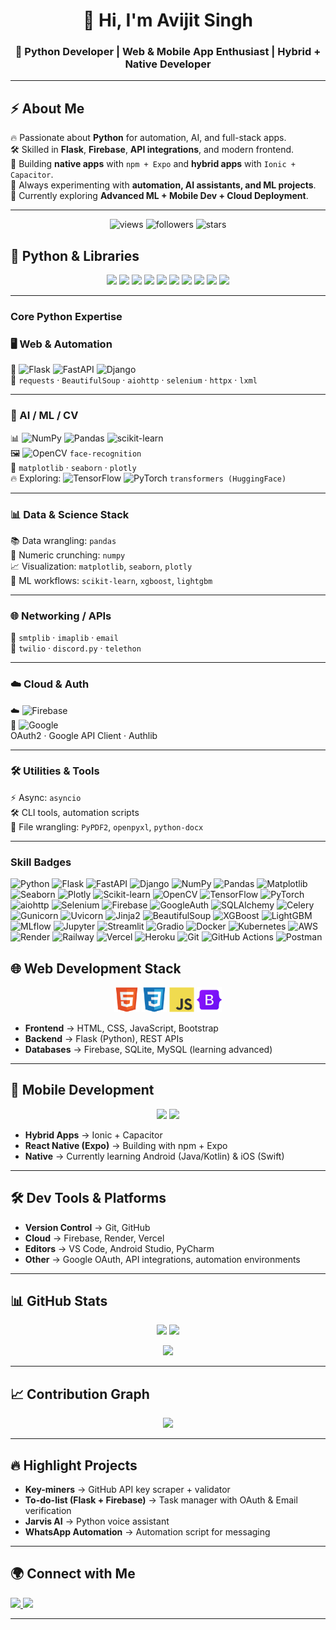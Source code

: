 <!-- Title -->
<h1 align="center"> 👋 Hi, I'm Avijit Singh </h1>

<!-- Sub tagline -->
<h3 align="center">🚀 Python Developer | Web & Mobile App Enthusiast | Hybrid + Native Developer</h3>

---

## ⚡ About Me  

🔥 Passionate about **Python** for automation, AI, and full-stack apps.  
🛠️ Skilled in **Flask**, **Firebase**, **API integrations**, and modern frontend.  
📱 Building **native apps** with `npm + Expo` and **hybrid apps** with `Ionic + Capacitor`.  
🤖 Always experimenting with **automation, AI assistants, and ML projects**.  
🌱 Currently exploring **Advanced ML + Mobile Dev + Cloud Deployment**.  

---

<!-- Badges -->
<p align="center">
  <img src="https://komarev.com/ghpvc/?username=DevLord-Avijit&label=Profile%20Views&color=blueviolet&style=flat" alt="views"/>
  <img src="https://img.shields.io/github/followers/DevLord-Avijit?label=Followers&style=social" alt="followers"/>
  <img src="https://img.shields.io/github/stars/DevLord-Avijit?affiliations=OWNER%2CCOLLABORATOR&style=social" alt="stars"/>
</p>

<!-- Cool ASCII style divider -->


## 🐍 Python & Libraries  

<p align="center">
  <!-- Core Python -->
  <img src="https://www.vectorlogo.zone/logos/python/python-icon.svg" height="50"/> 
  <!-- Data Science -->
  <img src="https://numpy.org/images/logo.svg" height="40"/> 
  <img src="https://pandas.pydata.org/static/img/pandas_secondary_white.svg" height="40"/> 
  <img src="https://scikit-learn.org/stable/_static/scikit-learn-logo-small.png" height="40"/>
  <img src="https://seaborn.pydata.org/_images/logo-mark-lightbg.svg" height="40"/>
  <!-- AI / CV -->
  <img src="https://opencv.org/wp-content/uploads/2020/07/OpenCV_logo_black-2.png" height="40"/> 
  <img src="https://pytorch.org/assets/images/pytorch-logo.png" height="40"/> 
  <!-- Web / Backend -->
  <img src="https://fastapi.tiangolo.com/img/logo-margin/logo-teal.png" height="40"/>
  <img src="https://static.djangoproject.com/img/logos/django-logo-negative.png" height="40"/>
  <!-- Cloud / Auth -->
  <img src="https://www.vectorlogo.zone/logos/firebase/firebase-icon.svg" height="40"/> 
</p>  

---

### Core Python Expertise  

### 🖥️ Web & Automation  
🚀 ![Flask](https://img.shields.io/badge/Flask-000?style=flat&logo=flask&logoColor=white) 
![FastAPI](https://img.shields.io/badge/FastAPI-009688?style=flat&logo=fastapi&logoColor=white) 
![Django](https://img.shields.io/badge/Django-092E20?style=flat&logo=django&logoColor=white)  
🤖 `requests` · `BeautifulSoup` · `aiohttp` · `selenium` · `httpx` · `lxml`  

---

### 🧠 AI / ML / CV  
📊 ![NumPy](https://img.shields.io/badge/NumPy-013243?style=flat&logo=numpy&logoColor=white) 
![Pandas](https://img.shields.io/badge/Pandas-150458?style=flat&logo=pandas&logoColor=white) 
![scikit-learn](https://img.shields.io/badge/scikit--learn-F7931E?style=flat&logo=scikit-learn&logoColor=white)  
🖼️ ![OpenCV](https://img.shields.io/badge/OpenCV-5C3EE8?style=flat&logo=opencv&logoColor=white) `face-recognition`  
🧮 `matplotlib` · `seaborn` · `plotly`  
🔥 Exploring: ![TensorFlow](https://img.shields.io/badge/TensorFlow-FF6F00?style=flat&logo=tensorflow&logoColor=white) 
![PyTorch](https://img.shields.io/badge/PyTorch-EE4C2C?style=flat&logo=pytorch&logoColor=white) 
`transformers (HuggingFace)`  

---

### 📊 Data & Science Stack  
📚 Data wrangling: `pandas`  
🧮 Numeric crunching: `numpy`  
📈 Visualization: `matplotlib`, `seaborn`, `plotly`  
🤖 ML workflows: `scikit-learn`, `xgboost`, `lightgbm`  

---

### 🌐 Networking / APIs  
📧 `smtplib` · `imaplib` · `email`  
📱 `twilio` · `discord.py` · `telethon`  

---

### ☁️ Cloud & Auth  
☁️ ![Firebase](https://img.shields.io/badge/Firebase-FFCA28?style=flat&logo=firebase&logoColor=black)  
🔑 ![Google](https://img.shields.io/badge/GoogleAuth-4285F4?style=flat&logo=google&logoColor=white)  
OAuth2 · Google API Client · Authlib  

---

### 🛠️ Utilities & Tools  
⚡ Async: `asyncio`  
🛠️ CLI tools, automation scripts  
📑 File wrangling: `PyPDF2`, `openpyxl`, `python-docx`  
  

---

### Skill Badges
![Python](https://img.shields.io/badge/Python-3776AB?style=for-the-badge&logo=python&logoColor=white) 
![Flask](https://img.shields.io/badge/Flask-000000?style=for-the-badge&logo=flask&logoColor=white) 
![FastAPI](https://img.shields.io/badge/FastAPI-009688?style=for-the-badge&logo=fastapi&logoColor=white) 
![Django](https://img.shields.io/badge/Django-092E20?style=for-the-badge&logo=django&logoColor=white) 
![NumPy](https://img.shields.io/badge/Numpy-013243?style=for-the-badge&logo=numpy&logoColor=white) 
![Pandas](https://img.shields.io/badge/Pandas-150458?style=for-the-badge&logo=pandas&logoColor=white) 
![Matplotlib](https://img.shields.io/badge/Matplotlib-11557C?style=for-the-badge&logo=matplotlib&logoColor=white) 
![Seaborn](https://img.shields.io/badge/Seaborn-0099CC?style=for-the-badge&logo=python&logoColor=white) 
![Plotly](https://img.shields.io/badge/Plotly-3F4F75?style=for-the-badge&logo=plotly&logoColor=white) 
![Scikit-learn](https://img.shields.io/badge/Scikit--learn-F7931E?style=for-the-badge&logo=scikitlearn&logoColor=white) 
![OpenCV](https://img.shields.io/badge/OpenCV-5C3EE8?style=for-the-badge&logo=opencv&logoColor=white) 
![TensorFlow](https://img.shields.io/badge/TensorFlow-FF6F00?style=for-the-badge&logo=tensorflow&logoColor=white) 
![PyTorch](https://img.shields.io/badge/PyTorch-EE4C2C?style=for-the-badge&logo=pytorch&logoColor=white) 
![aiohttp](https://img.shields.io/badge/Aiohttp-2C5BB4?style=for-the-badge&logo=python&logoColor=white) 
![Selenium](https://img.shields.io/badge/Selenium-43B02A?style=for-the-badge&logo=selenium&logoColor=white) 
![Firebase](https://img.shields.io/badge/Firebase-FFCA28?style=for-the-badge&logo=firebase&logoColor=black) 
![GoogleAuth](https://img.shields.io/badge/GoogleAuth-4285F4?style=for-the-badge&logo=google&logoColor=white) 
![SQLAlchemy](https://img.shields.io/badge/SQLAlchemy-D71F00?style=for-the-badge&logo=python&logoColor=white) 
![Celery](https://img.shields.io/badge/Celery-37814A?style=for-the-badge&logo=python&logoColor=white) 
![Gunicorn](https://img.shields.io/badge/Gunicorn-499848?style=for-the-badge&logo=gunicorn&logoColor=white) 
![Uvicorn](https://img.shields.io/badge/Uvicorn-2B2B2B?style=for-the-badge&logo=python&logoColor=white) 
![Jinja2](https://img.shields.io/badge/Jinja2-B41717?style=for-the-badge&logo=jinja&logoColor=white) 
![BeautifulSoup](https://img.shields.io/badge/BeautifulSoup-4B8BBE?style=for-the-badge&logo=python&logoColor=white) 
![XGBoost](https://img.shields.io/badge/XGBoost-005C5C?style=for-the-badge&logo=python&logoColor=white) 
![LightGBM](https://img.shields.io/badge/LightGBM-01949A?style=for-the-badge&logo=python&logoColor=white) 
![MLflow](https://img.shields.io/badge/MLflow-0194E2?style=for-the-badge&logo=mlflow&logoColor=white) 
![Jupyter](https://img.shields.io/badge/Jupyter-F37626?style=for-the-badge&logo=jupyter&logoColor=white) 
![Streamlit](https://img.shields.io/badge/Streamlit-FF4B4B?style=for-the-badge&logo=streamlit&logoColor=white) 
![Gradio](https://img.shields.io/badge/Gradio-FF6B00?style=for-the-badge&logo=python&logoColor=white) 
![Docker](https://img.shields.io/badge/Docker-2496ED?style=for-the-badge&logo=docker&logoColor=white) 
![Kubernetes](https://img.shields.io/badge/Kubernetes-326CE5?style=for-the-badge&logo=kubernetes&logoColor=white) 
![AWS](https://img.shields.io/badge/AWS-FF9900?style=for-the-badge&logo=amazonaws&logoColor=black) 
![Render](https://img.shields.io/badge/Render-46E3B7?style=for-the-badge&logo=render&logoColor=black) 
![Railway](https://img.shields.io/badge/Railway-0B0D0E?style=for-the-badge&logo=railway&logoColor=white) 
![Vercel](https://img.shields.io/badge/Vercel-000000?style=for-the-badge&logo=vercel&logoColor=white) 
![Heroku](https://img.shields.io/badge/Heroku-430098?style=for-the-badge&logo=heroku&logoColor=white) 
![Git](https://img.shields.io/badge/Git-F05032?style=for-the-badge&logo=git&logoColor=white) 
![GitHub Actions](https://img.shields.io/badge/GitHub_Actions-2088FF?style=for-the-badge&logo=githubactions&logoColor=white) 
![Postman](https://img.shields.io/badge/Postman-FF6C37?style=for-the-badge&logo=postman&logoColor=white)

## 🌐 Web Development Stack  

<p align="center">
  <img src="https://raw.githubusercontent.com/devicons/devicon/master/icons/html5/html5-original.svg" height="40"/>
  <img src="https://raw.githubusercontent.com/devicons/devicon/master/icons/css3/css3-original.svg" height="40"/>
  <img src="https://raw.githubusercontent.com/devicons/devicon/master/icons/javascript/javascript-original.svg" height="40"/>
  <img src="https://raw.githubusercontent.com/devicons/devicon/master/icons/bootstrap/bootstrap-original.svg" height="40"/>
</p>  

- **Frontend** → HTML, CSS, JavaScript, Bootstrap  
- **Backend** → Flask (Python), REST APIs  
- **Databases** → Firebase, SQLite, MySQL (learning advanced)  

---

## 📱 Mobile Development  

<p align="center">
  <img src="https://ionicframework.com/docs/icons/logo-react-icon.png" height="40"/>
  <img src="https://ionicframework.com/img/meta/logo.png" height="40"/> 
</p>  

- **Hybrid Apps** → Ionic + Capacitor  
- **React Native (Expo)** → Building with npm + Expo  
- **Native** → Currently learning Android (Java/Kotlin) & iOS (Swift)  

---

## 🛠️ Dev Tools & Platforms  

- **Version Control** → Git, GitHub  
- **Cloud** → Firebase, Render, Vercel  
- **Editors** → VS Code, Android Studio, PyCharm  
- **Other** → Google OAuth, API integrations, automation environments  

---

## 📊 GitHub Stats  

<p align="center">
  <img           src="https://github-profile-summary-cards.vercel.app/api/cards/repos-per-language?username=DevLord-Avijit&theme=tokyonight">
</img> 
  <img src="https://github-readme-stats.vercel.app/api/top-langs/?username=DevLord-Avijit&layout=compact&theme=tokyonight" height="165"/>  
</p>

<p align="center">
  <img src="https://github-readme-streak-stats.herokuapp.com/?user=DevLord-Avijit&theme=tokyonight" height="165"/>  
</p>

---

## 📈 Contribution Graph  

<p align="center">
  <img src="https://github-readme-activity-graph.vercel.app/graph?username=DevLord-Avijit&theme=tokyo-night"/>
</p>

---

## 🔥 Highlight Projects  

- **Key-miners** → GitHub API key scraper + validator  
- **To-do-list (Flask + Firebase)** → Task manager with OAuth & Email verification  
- **Jarvis AI** → Python voice assistant  
- **WhatsApp Automation** → Automation script for messaging  

---

## 🌍 Connect with Me  

<p align="left">
  <a href="https://github.com/DevLord-Avijit">
    <img src="https://img.shields.io/badge/GitHub-DevLord--Avijit-black?style=for-the-badge&logo=github"/>
  </a>
  <a href="https://twitter.com/AvijitSing39352">
    <img src="https://img.shields.io/badge/Twitter-AvijitSingh-blue?style=for-the-badge&logo=twitter"/>
  </a>
</p>

---
